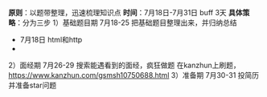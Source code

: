 **原则**：以题带整理，迅速梳理知识点
**时间**：7月18日-7月31日 buff 3天
**具体策略**：分为三步
1）基础题目期 7月18-25
把基础题目整理出来，并归纳总结
* 7月18日 html和http
* 

2）面经期 7月26-29
搜索能遇看到的面经，疯狂做题
在kanzhun上刷题，https://www.kanzhun.com/gsmsh10750688.html
3）准备期 7月30-31
投简历并准备star问题


